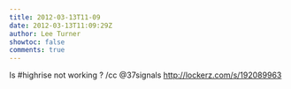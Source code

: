 ```yaml
---
title: 2012-03-13T11-09
date: 2012-03-13T11:09:29Z
author: Lee Turner
showtoc: false
comments: true
---
```


Is #highrise not working ? /cc @37signals  http://lockerz.com/s/192089963

